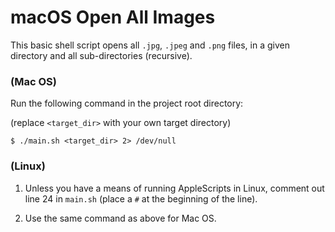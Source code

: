 # macOS Open All Images

This basic shell script opens all `.jpg`, `.jpeg` and `.png` files,
in a given directory and all sub-directories (recursive).

### (Mac OS)

Run the following command in the project root directory:

(replace `<target_dir>` with your own target directory)

```shell
$ ./main.sh <target_dir> 2> /dev/null
```

### (Linux)

1) Unless you have a means of running AppleScripts in Linux, comment out line 24 in `main.sh` (place a `#` at the beginning of the line).

2) Use the same command as above for Mac OS.
